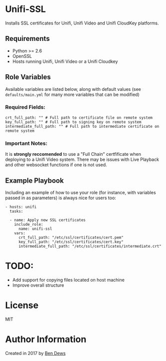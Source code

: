 # Unifi-SSL

Installs SSL certificates for Unifi, Unifi Video and Unifi CloudKey platforms.

## Requirements

- Python >= 2.6
- OpenSSL
- Hosts running Unifi, Unifi Video or a Unifi Cloudkey

## Role Variables

Available variables are listed below, along with default values (see `defaults/main.yml` for many more variables that can be modified)

### Required Fields:

    crt_full_path: "" # Full path to certificate file on remote system
    key_full_path: "" # Full path to signing key on remote system
    intermediate_full_path: "" # Full path to intermediate certificate on remote system

### Important Notes:
It is **strongly reccomended** to use a "Full Chain" certfificate when deploying to a Unifi Video system. There may be issues with Live Playback and other websocket functions if one is not used.

## Example Playbook

Including an example of how to use your role (for instance, with variables passed in as parameters) is always nice for users too:

    - hosts: unifi
      tasks:
      
      - name: Apply new SSL certificates
        include_role:
          name: unifi-ssl
        vars:
          crt_full_path: "/etc/ssl/certificates/cert.pem"
          key_full_path: "/etc/ssl/certificates/cert.key"
          intermediate_full_path: "/etc/ssl/certificates/intermediate.crt"

# TODO:

- Add support for copying files located on host machine
- Improve overall structure

# License

MIT

# Author Information

Created in 2017 by [Ben Dews](bendews.com)
